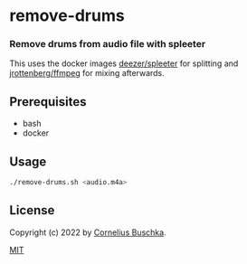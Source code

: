 # remove-drums

### Remove drums from audio file with spleeter

This uses the docker images [deezer/spleeter](https://hub.docker.com/r/deezer/spleeter) for splitting and [jrottenberg/ffmpeg](https://hub.docker.com/r/jrottenberg/ffmpeg) for mixing afterwards.

## Prerequisites

* bash
* docker


## Usage

```bash
./remove-drums.sh <audio.m4a>
```
## License

Copyright (c) 2022 by [Cornelius Buschka](https://github.com/cbuschka).

[MIT](./license.txt)
